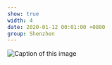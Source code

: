 ```yaml
---
show: true
width: 4
date: 2020-01-12 00:01:00 +0800
group: Shenzhen
---
```

<div>
    <img data-src="{{ 'assets/images/etc/shenzhen/shenzhen0.jpg' | relative_url }}" class="lazy w-100 rounded" src="{{ '/assets/images/empty_300x200.png' | relative_url }}" data-toggle="tooltip" data-placement="top" title="Caption of this image">
</div>
